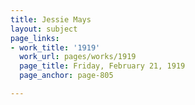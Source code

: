 ```yaml
---
title: Jessie Mays
layout: subject
page_links:
- work_title: '1919'
  work_url: pages/works/1919
  page_title: Friday, February 21, 1919
  page_anchor: page-805

---
```

